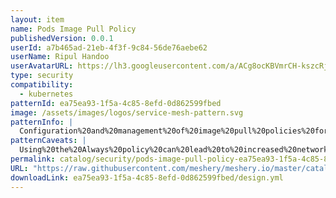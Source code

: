 ```yaml
---
layout: item
name: Pods Image Pull Policy
publishedVersion: 0.0.1
userId: a7b465ad-21eb-4f3f-9c84-56de76aebe62
userName: Ripul Handoo
userAvatarURL: https://lh3.googleusercontent.com/a/ACg8ocKBVmrCH-kszcRj5jpdBR53K1-E7YPUd3-kFmRFGGRN=s96-c
type: security
compatibility:
  - kubernetes
patternId: ea75ea93-1f5a-4c85-8efd-0d862599fbed
image: /assets/images/logos/service-mesh-pattern.svg
patternInfo: |
  Configuration%20and%20management%20of%20image%20pull%20policies%20for%20Kubernetes%20pods.%20The%20image%20pull%20policy%20determines%20how%20and%20when%20the%20container%20images%20are%20pulled%20from%20the%20container%20registry%2C%20impacting%20both%20the%20efficiency%20and%20reliability%20of%20application%20deployments.%20Kubernetes%20provides%20three%20image%20pull%20policies%3A%20Always%2C%20IfNotPresent%2C%20and%20Never.%0A%0A1.%20Always%3A%20The%20image%20is%20always%20pulled%20from%20the%20registry%2C%20ensuring%20the%20latest%20version%20is%20used%20but%20potentially%20increasing%20deployment%20times%20and%20registry%20load.%0A2.%20IfNotPresent%3A%20The%20image%20is%20pulled%20only%20if%20it%20is%20not%20already%20present%20on%20the%20node%2C%20optimizing%20for%20faster%20deployments%20when%20the%20image%20hasn't%20changed.%0A3.%20Never%3A%20The%20image%20is%20never%20pulled%20from%20the%20registry%2C%20assuming%20it%20is%20pre-installed%20on%20the%20node%2C%20which%20can%20be%20useful%20in%20air-gapped%20environments.%0A%0AThis%20design%20helps%20Kubernetes%20administrators%20and%20developers%20choose%20the%20appropriate%20image%20pull%20policy%20based%20on%20their%20specific%20needs%20for%20development%2C%20testing%2C%20and%20production%20environments.%0A%0A
patternCaveats: |
  Using%20the%20Always%20policy%20can%20lead%20to%20increased%20network%20dependency%20and%20potential%20delays%20in%20deployments%20if%20the%20registry%20is%20slow%20or%20inaccessible.
permalink: catalog/security/pods-image-pull-policy-ea75ea93-1f5a-4c85-8efd-0d862599fbed.html
URL: "https://raw.githubusercontent.com/meshery/meshery.io/master/catalog/ea75ea93-1f5a-4c85-8efd-0d862599fbed/0.0.1/design.yml"
downloadLink: ea75ea93-1f5a-4c85-8efd-0d862599fbed/design.yml
---
```

